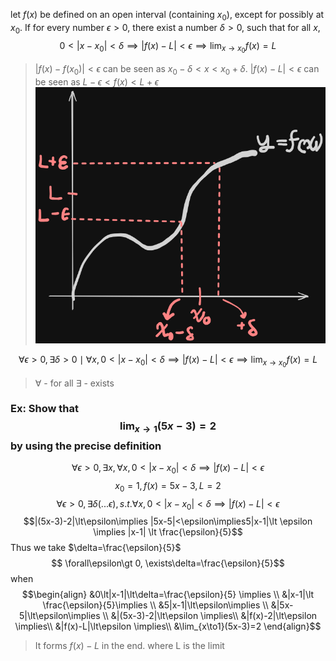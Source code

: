 let $f(x)$ be defined on an open interval (containing $x_0$), except for possibly at $x_0$. 
If for every number $\epsilon \gt 0$, there exist a number $\delta \gt 0$, such that for all $x$, 
$$0 \lt |x - x_0| \lt \delta \implies |f(x) - L| \lt \epsilon \implies \lim_{x\to x_0}f(x)=L$$
> $|f(x) - f(x_0)| \lt \epsilon$ can be seen as  $x_0-\delta \lt x \lt x_0+\delta$.
>$|f(x) - L| \lt \epsilon$ can be seen as $L-\epsilon \lt f(x) \lt L+\epsilon$
![](attachs/Pasted%20image%2020240911133928.png)

$$\forall\epsilon\gt 0, \exists\delta \gt 0 \mid \forall x, 0 \lt |x-x_0|\lt \delta\implies |f(x)-L| \lt \epsilon \implies \lim_{x\to x_0}f(x)=L$$
> $\forall$ - for all
> $\exists$ - exists

### Ex: Show that $$ \lim_{x\to 1}(5x-3)=2$$ by using the precise definition

$$
\forall\epsilon \gt 0, \exists x,
\forall x, 0 < |x-x_0| < \delta \implies |f(x)-L| < \epsilon
$$
$$x_0=1, f(x)=5x-3, L=2$$
$$ \forall\epsilon\gt 0, \exists\delta(...\epsilon), s.t. \forall x, 0 \lt |x-x_0| \lt \delta \implies |f(x)-L| \lt \epsilon
$$
$$|(5x-3)-2|\lt\epsilon\implies |5x-5|<\epsilon\implies5|x-1|\lt \epsilon \implies |x-1| \lt \frac{\epsilon}{5}$$ Thus we take $\delta=\frac{\epsilon}{5}$
$$ \forall\epsilon\gt 0, \exists\delta=\frac{\epsilon}{5}$$
when $$\begin{align} 
&0\lt|x-1|\lt\delta=\frac{\epsilon}{5} \implies \\
&|x-1|\lt \frac{\epsilon}{5}\implies \\
&5|x-1|\lt\epsilon\implies \\
&|5x-5|\lt\epsilon\implies \\
&|(5x-3)-2|\lt\epsilon \implies\\
&|f(x)-2|\lt\epsilon \implies\\
&|f(x)-L|\lt\epsilon \implies\\
&\lim_{x\to1}(5x-3)=2
\end{align}$$
> It forms $f(x)-L$ in the end. where L is the limit











